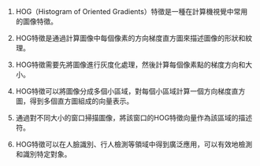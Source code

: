 1. HOG（Histogram of Oriented Gradients）特徵是一種在計算機視覺中常用的圖像特徵。

2. HOG特徵是通過計算圖像中每個像素的方向梯度直方圖來描述圖像的形狀和紋理。

3. HOG特徵需要先將圖像進行灰度化處理，然後計算每個像素點的梯度方向和大小。

4. HOG特徵可以將圖像分成多個小區域，對每個小區域計算一個方向梯度直方圖，得到多個直方圖組成的向量表示。

5. 通過對不同大小的窗口掃描圖像，將該窗口的HOG特徵向量作為該區域的描述符。

6. HOG特徵可以在人臉識別、行人檢測等領域中得到廣泛應用，可以有效地檢測和識別特定對象。